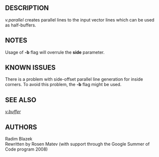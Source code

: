 ## DESCRIPTION

*v.parallel* creates parallel lines to the input vector lines which can
be used as half-buffers.

## NOTES

Usage of **-b** flag will overrule the **side** parameter.

## KNOWN ISSUES

There is a problem with side-offset parallel line generation for inside
corners. To avoid this problem, the **-b** flag might be used.

## SEE ALSO

*[v.buffer](v.buffer.md)*

## AUTHORS

Radim Blazek  
Rewritten by Rosen Matev (with support through the Google Summer of Code
program 2008)
